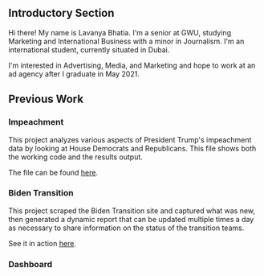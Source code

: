 ## Introductory Section

Hi there! My name is Lavanya Bhatia. I'm a senior at GWU, studying Marketing and International Business with a minor in Journalism. I'm an international student, currently situated in Dubai. 

I'm interested in Advertising, Media, and Marketing and hope to work at an ad agency after I graduate in May 2021. 

## Previous Work 

### Impeachment

This project analyzes various aspects of President Trump's impeachment data by looking at House Democrats and Republicans. This file shows both the working code and the results output. 

The file can be found [here](https://lavanyabhatia.github.io/impeachment/).

### Biden Transition

This project scraped the Biden Transition site and captured what was new, then generated a dynamic report that can be updated multiple times a day as necessary to share information on the status of the transition teams.

See it in action [here](https://lavanyabhatia.github.io/bidentransition/).


### Dashboard